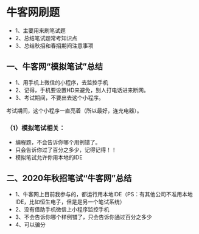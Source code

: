 # 牛客网刷题

- 1、主要用来刷笔试题
- 2、总结笔试题常考知识点
- 3、总结秋招和春招期间注意事项



## 一、牛客网“模拟笔试”总结

- 1、用手机上微信的小程序，去监控手机
- 2、记得，手机要设置HD来避免，别人打电话进来断网。
- 3、考试期间，不要出去这个小程序。

考试期间，这个小程序一直亮着（所以最好，连充电器）。


### （1）模拟笔试相关：
- 编程题，不会告诉你哪个用例错了。
- 只会告诉你过了百分之多少，记得记得！！
- 模拟笔试允许你用本地的IDE




## 二、2020年秋招笔试“牛客网”总结

- 1、牛客网上目前我参与的，都运行用本地IDE（PS：有其他公司不准用本地IDE，比如恒生电子，但是是另一个笔试系统）
- 2、没有借助手机微信上小程序监控手机
- 3、不会告诉你哪个样例错了，只会告诉你通过百分之多少
- 4、可以骗分




